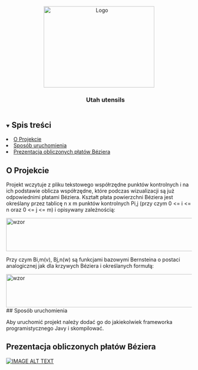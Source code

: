 <!-- PROJECT LOGO -->
<br />
<p align="center">
  <a>
    <img src="https://i.imgur.com/8dKQFaQ.png"   alt="Logo" width="300" height="220">
  </a>

  <h3 align="center">&nbsp&nbsp&nbsp&nbsp&nbsp&nbsp&nbsp&nbsp&nbspUtah utensils</h3>

  <p align="center">

  </p>
</p>



<!-- TABLE OF CONTENTS -->
<details open="open">
  <summary><h2 style="display: inline-block">Spis treści</h2></summary>
    <li>
      <a href="#o-projekcie">O Projekcie</a>
    </li>
    <li>
      <a href="#sposób-uruchomienia">Sposób uruchomienia</a>
  </li>
   <li>
      <a href="#prezentacja-obliczonych-płatów-Béziera">Prezentacja obliczonych płatów Béziera</a>
  </li>
</details>


## O Projekcie
Projekt wczytuje z pliku tekstowego współrzędne punktów kontrolnych i na ich podstawie oblicza współrzędne, które podczas wizualizacji są już odpowiednimi płatami Béziera. Kształt płata powierzchni Béziera jest określany przez tablicę n x m punktów kontrolnych Pi,j (przy czym 0 <= i <= n oraz 0 <= j <= m) i opisywany zależnością:

 <img src="https://i.imgur.com/cRSFBYJ.png"   alt="wzor" width="700" height="90">
 
 Przy czym Bi,m(v), Bj,n(w) są funkcjami bazowymi Bernsteina o postaci analogicznej jak dla krzywych Béziera i określanych formułą:
 
 <img src=" https://i.imgur.com/3BbIA8A.png"   alt="wzor" width="700" height="90">
## Sposób uruchomienia

Aby uruchomić projekt należy dodać go do jakiekolwiek frameworka programistycznego Javy i skompilować.

## Prezentacja obliczonych płatów Béziera

[![IMAGE ALT TEXT](https://img.youtube.com/vi/_yiDqUa5ZXc/0.jpg)](https://www.youtube.com/watch?v=RmaOK0SfDqc "Jet Fighter")
